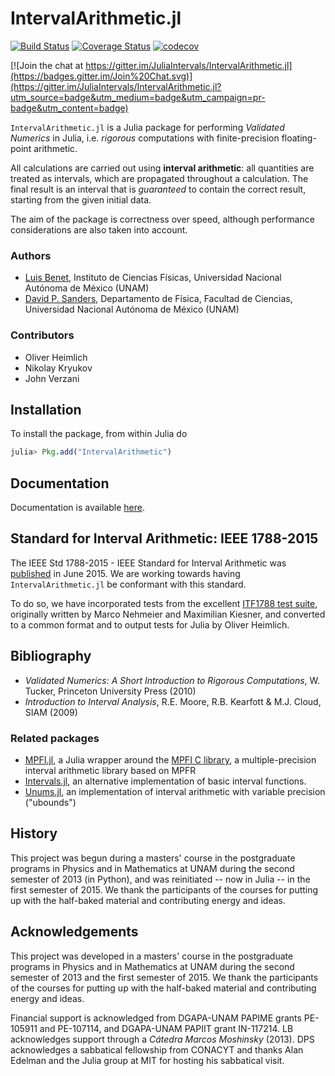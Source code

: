 # IntervalArithmetic.jl #

[![Build Status](https://travis-ci.org/JuliaIntervals/IntervalArithmetic.jl.svg?branch=master)](https://travis-ci.org/JuliaIntervals/IntervalArithmetic.jl)
[![Coverage Status](https://coveralls.io/repos/github/JuliaIntervals/IntervalArithmetic.jl/badge.svg?branch=master)](https://coveralls.io/github/JuliaIntervals/IntervalArithmetic.jl?branch=master)
[![codecov](https://codecov.io/gh/JuliaIntervals/IntervalArithmetic.jl/branch/master/graph/badge.svg)](https://codecov.io/gh/JuliaIntervals/IntervalArithmetic.jl)

[![Join the chat at https://gitter.im/JuliaIntervals/IntervalArithmetic.jl](https://badges.gitter.im/Join%20Chat.svg)](https://gitter.im/JuliaIntervals/IntervalArithmetic.jl?utm_source=badge&utm_medium=badge&utm_campaign=pr-badge&utm_content=badge)

`IntervalArithmetic.jl` is a Julia package for performing *Validated Numerics* in Julia, i.e. *rigorous* computations with finite-precision floating-point arithmetic.

All calculations are carried out using **interval arithmetic**: all quantities are treated as intervals, which are propagated throughout a calculation. The final result is an interval that is *guaranteed* to contain the correct result, starting from the given initial data.

The aim of the package is correctness over speed, although performance considerations are also taken into account.


### Authors
- [Luis Benet](http://www.cicc.unam.mx/~benet/), Instituto de Ciencias Físicas, Universidad Nacional Autónoma de México (UNAM)
- [David P. Sanders](http://sistemas.fciencias.unam.mx/~dsanders), Departamento de Física, Facultad de Ciencias, Universidad Nacional Autónoma de México (UNAM)

### Contributors
- Oliver Heimlich
- Nikolay Kryukov
- John Verzani


## Installation
To install the package, from within Julia do

```julia
julia> Pkg.add("IntervalArithmetic")
```

## Documentation

Documentation is available [here](https://juliaintervals.github.io/IntervalArithmetic.jl/latest).

## Standard for Interval Arithmetic:  IEEE 1788-2015

The IEEE Std 1788-2015 - IEEE Standard for Interval Arithmetic was [published](https://standards.ieee.org/findstds/standard/1788-2015.html) in June 2015. We are working towards having `IntervalArithmetic.jl` be conformant with this standard.

To do so, we have incorporated tests from the excellent [ITF1788 test suite](https://github.com/oheim/ITF1788), originally written by Marco Nehmeier and Maximilian Kiesner, and converted to a common format and to output tests for Julia by Oliver Heimlich.

## Bibliography

- *Validated Numerics: A Short Introduction to Rigorous Computations*, W. Tucker, Princeton University Press (2010)
- *Introduction to Interval Analysis*, R.E. Moore, R.B. Kearfott & M.J. Cloud, SIAM (2009)

### Related packages
- [MPFI.jl](https://github.com/andrioni/MPFI.jl), a Julia wrapper around the [MPFI C library](http://perso.ens-lyon.fr/nathalie.revol/software.html), a multiple-precision interval arithmetic library based on MPFR
- [Intervals.jl](https://github.com/andrioni/Intervals.jl), an alternative implementation of basic interval functions.
- [Unums.jl](https://github.com/JuliaComputing/Unums.jl), an implementation of interval arithmetic with variable precision ("ubounds")


## History ##
This project was begun during a masters' course in the postgraduate programs in Physics and in Mathematics at UNAM during the second semester of 2013 (in Python), and was reinitiated -- now in Julia -- in the first semester of 2015. We thank the participants of the courses for putting up with the half-baked material and contributing energy and ideas.


## Acknowledgements ##
This project was developed in a masters' course in the postgraduate programs in Physics and in Mathematics at UNAM during the second semester of 2013 and the first semester of 2015. We thank the participants of the courses for putting up with the half-baked material and contributing energy and ideas.

Financial support is acknowledged from DGAPA-UNAM PAPIME grants PE-105911 and PE-107114, and DGAPA-UNAM PAPIIT grant IN-117214. LB acknowledges support through a *Cátedra Marcos Moshinsky* (2013).
DPS acknowledges a sabbatical fellowship from CONACYT and thanks Alan Edelman and the Julia group at MIT for hosting his sabbatical visit.
